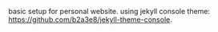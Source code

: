 basic setup for personal website. using jekyll console theme: https://github.com/b2a3e8/jekyll-theme-console.
